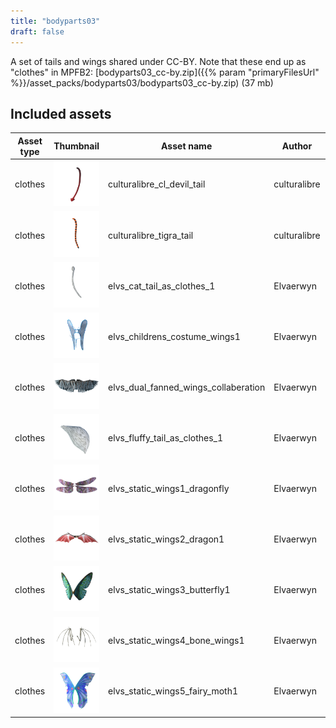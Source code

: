 ```yaml
---
title: "bodyparts03"
draft: false
---
```


A set of tails and wings shared under CC-BY. Note that these end up as "clothes" in MPFB2: [bodyparts03_cc-by.zip]({{% param "primaryFilesUrl" %}}/asset_packs/bodyparts03/bodyparts03_cc-by.zip) (37 mb)


## Included assets

| Asset type | Thumbnail | Asset name | Author | Source | License |
| ---------- | --------- | ---------- | ------ | ------ | ------- |
| clothes | ![culturalibre_cl_devil_tail.png](culturalibre_cl_devil_tail.png) | culturalibre_cl_devil_tail | culturalibre | [asset repo](http://www.makehumancommunity.org/node/3248) | CC-BY |
| clothes | ![culturalibre_tigra_tail.png](culturalibre_tigra_tail.png) | culturalibre_tigra_tail | culturalibre | [asset repo](http://www.makehumancommunity.org/node/3265) | CC-BY |
| clothes | ![elvs_cat_tail_as_clothes_1.png](elvs_cat_tail_as_clothes_1.png) | elvs_cat_tail_as_clothes_1 | Elvaerwyn | [asset repo](http://www.makehumancommunity.org/node/1269) | CC-BY |
| clothes | ![elvs_childrens_costume_wings1.png](elvs_childrens_costume_wings1.png) | elvs_childrens_costume_wings1 | Elvaerwyn | [asset repo](http://www.makehumancommunity.org/node/1468) | CC-BY |
| clothes | ![elvs_dual_fanned_wings_collaberation.png](elvs_dual_fanned_wings_collaberation.png) | elvs_dual_fanned_wings_collaberation | Elvaerwyn | [asset repo](http://www.makehumancommunity.org/node/1514) | CC-BY |
| clothes | ![elvs_fluffy_tail_as_clothes_1.png](elvs_fluffy_tail_as_clothes_1.png) | elvs_fluffy_tail_as_clothes_1 | Elvaerwyn | [asset repo](http://www.makehumancommunity.org/node/1193) | CC-BY |
| clothes | ![elvs_static_wings1_dragonfly.png](elvs_static_wings1_dragonfly.png) | elvs_static_wings1_dragonfly | Elvaerwyn | [asset repo](http://www.makehumancommunity.org/node/1489) | CC-BY |
| clothes | ![elvs_static_wings2_dragon1.png](elvs_static_wings2_dragon1.png) | elvs_static_wings2_dragon1 | Elvaerwyn | [asset repo](http://www.makehumancommunity.org/node/1490) | CC-BY |
| clothes | ![elvs_static_wings3_butterfly1.png](elvs_static_wings3_butterfly1.png) | elvs_static_wings3_butterfly1 | Elvaerwyn | [asset repo](http://www.makehumancommunity.org/node/1491) | CC-BY |
| clothes | ![elvs_static_wings4_bone_wings1.png](elvs_static_wings4_bone_wings1.png) | elvs_static_wings4_bone_wings1 | Elvaerwyn | [asset repo](http://www.makehumancommunity.org/node/1493) | CC-BY |
| clothes | ![elvs_static_wings5_fairy_moth1.png](elvs_static_wings5_fairy_moth1.png) | elvs_static_wings5_fairy_moth1 | Elvaerwyn | [asset repo](http://www.makehumancommunity.org/node/1628) | CC-BY |
